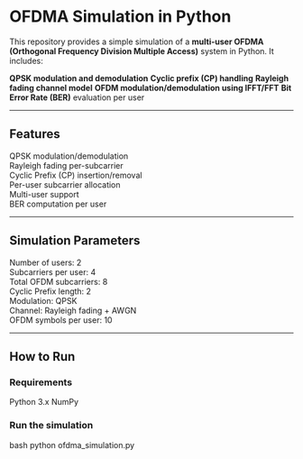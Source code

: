 #  OFDMA Simulation in Python

This repository provides a simple simulation of a **multi-user OFDMA (Orthogonal Frequency Division Multiple Access)** system in Python. It includes:

**QPSK modulation and demodulation**
**Cyclic prefix (CP) handling**
**Rayleigh fading channel model**
**OFDM modulation/demodulation using IFFT/FFT**
**Bit Error Rate (BER)** evaluation per user

---

##  Features

QPSK modulation/demodulation  
Rayleigh fading per-subcarrier  
Cyclic Prefix (CP) insertion/removal  
Per-user subcarrier allocation  
Multi-user support  
BER computation per user

---

## Simulation Parameters

Number of users: 2  
Subcarriers per user: 4  
Total OFDM subcarriers: 8  
Cyclic Prefix length: 2  
Modulation: QPSK  
Channel: Rayleigh fading + AWGN  
OFDM symbols per user: 10

---

## How to Run

### Requirements

Python 3.x
NumPy

### Run the simulation

bash
python ofdma_simulation.py
